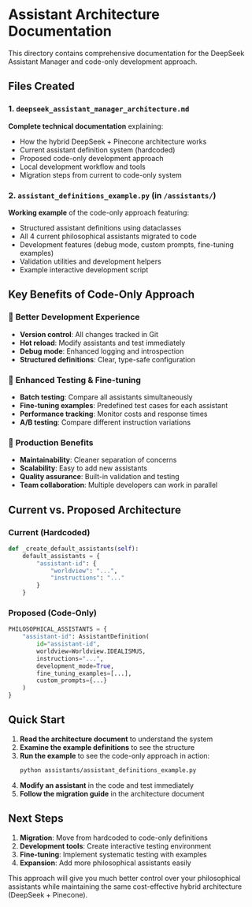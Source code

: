 # Assistant Architecture Documentation

This directory contains comprehensive documentation for the DeepSeek Assistant Manager and code-only development approach.

## Files Created

### 1. `deepseek_assistant_manager_architecture.md`

**Complete technical documentation** explaining:

-   How the hybrid DeepSeek + Pinecone architecture works
-   Current assistant definition system (hardcoded)
-   Proposed code-only development approach
-   Local development workflow and tools
-   Migration steps from current to code-only system

### 2. `assistant_definitions_example.py` (in `/assistants/`)

**Working example** of the code-only approach featuring:

-   Structured assistant definitions using dataclasses
-   All 4 current philosophical assistants migrated to code
-   Development features (debug mode, custom prompts, fine-tuning examples)
-   Validation utilities and development helpers
-   Example interactive development script

## Key Benefits of Code-Only Approach

### 🔧 **Better Development Experience**

-   **Version control**: All changes tracked in Git
-   **Hot reload**: Modify assistants and test immediately
-   **Debug mode**: Enhanced logging and introspection
-   **Structured definitions**: Clear, type-safe configuration

### 🧪 **Enhanced Testing & Fine-tuning**

-   **Batch testing**: Compare all assistants simultaneously
-   **Fine-tuning examples**: Predefined test cases for each assistant
-   **Performance tracking**: Monitor costs and response times
-   **A/B testing**: Compare different instruction variations

### 🚀 **Production Benefits**

-   **Maintainability**: Cleaner separation of concerns
-   **Scalability**: Easy to add new assistants
-   **Quality assurance**: Built-in validation and testing
-   **Team collaboration**: Multiple developers can work in parallel

## Current vs. Proposed Architecture

### Current (Hardcoded)

```python
def _create_default_assistants(self):
    default_assistants = {
        "assistant-id": {
            "worldview": "...",
            "instructions": "..."
        }
    }
```

### Proposed (Code-Only)

```python
PHILOSOPHICAL_ASSISTANTS = {
    "assistant-id": AssistantDefinition(
        id="assistant-id",
        worldview=Worldview.IDEALISMUS,
        instructions="...",
        development_mode=True,
        fine_tuning_examples=[...],
        custom_prompts={...}
    )
}
```

## Quick Start

1. **Read the architecture document** to understand the system
2. **Examine the example definitions** to see the structure
3. **Run the example** to see the code-only approach in action:
    ```bash
    python assistants/assistant_definitions_example.py
    ```
4. **Modify an assistant** in the code and test immediately
5. **Follow the migration guide** in the architecture document

## Next Steps

1. **Migration**: Move from hardcoded to code-only definitions
2. **Development tools**: Create interactive testing environment
3. **Fine-tuning**: Implement systematic testing with examples
4. **Expansion**: Add more philosophical assistants easily

This approach will give you much better control over your philosophical assistants while maintaining the same cost-effective hybrid architecture (DeepSeek + Pinecone).
